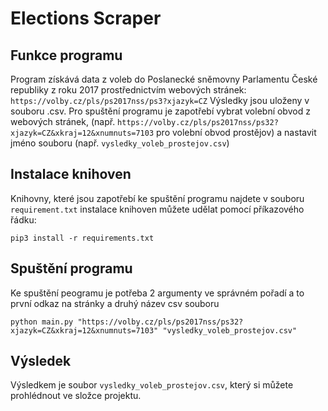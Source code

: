 #  Elections Scraper

## Funkce programu
Program získává data z voleb do Poslanecké sněmovny Parlamentu České republiky z roku 2017 prostřednictvím webových stránek: `https://volby.cz/pls/ps2017nss/ps3?xjazyk=CZ`
Výsledky jsou uloženy v souboru .csv. 
Pro spuštění programu je zapotřebí vybrat volební obvod z webových stránek, (např. `https://volby.cz/pls/ps2017nss/ps32?xjazyk=CZ&xkraj=12&xnumnuts=7103` pro volební obvod prostějov) a nastavit jméno souboru (např. `vysledky_voleb_prostejov.csv`)

## Instalace knihoven
Knihovny, které jsou zapotřebí ke spuštění programu najdete v souboru `requirement.txt`
instalace knihoven můžete udělat pomocí příkazového řádku:
```
pip3 install -r requirements.txt
```

## Spuštění programu
Ke spuštění peogramu je potřeba 2 argumenty ve správném pořadí a to první odkaz na stránky a druhý název csv souboru
```pyrhon
python main.py "https://volby.cz/pls/ps2017nss/ps32?xjazyk=CZ&xkraj=12&xnumnuts=7103" "vysledky_voleb_prostejov.csv"
```
## Výsledek
Výsledkem je soubor `vysledky_voleb_prostejov.csv`, který si můžete prohlédnout ve složce projektu. 
